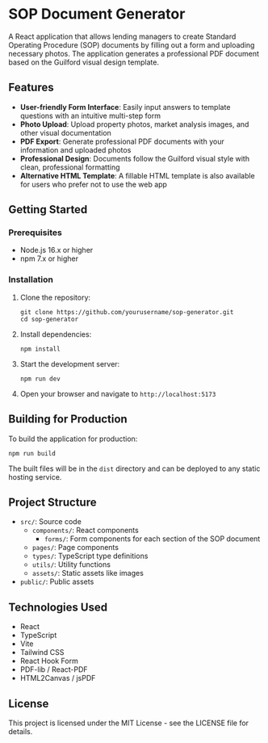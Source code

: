 # SOP Document Generator

A React application that allows lending managers to create Standard Operating Procedure (SOP) documents by filling out a form and uploading necessary photos. The application generates a professional PDF document based on the Guilford visual design template.

## Features

- **User-friendly Form Interface**: Easily input answers to template questions with an intuitive multi-step form
- **Photo Upload**: Upload property photos, market analysis images, and other visual documentation
- **PDF Export**: Generate professional PDF documents with your information and uploaded photos
- **Professional Design**: Documents follow the Guilford visual style with clean, professional formatting
- **Alternative HTML Template**: A fillable HTML template is also available for users who prefer not to use the web app

## Getting Started

### Prerequisites

- Node.js 16.x or higher
- npm 7.x or higher

### Installation

1. Clone the repository:
   ```
   git clone https://github.com/yourusername/sop-generator.git
   cd sop-generator
   ```

2. Install dependencies:
   ```
   npm install
   ```

3. Start the development server:
   ```
   npm run dev
   ```

4. Open your browser and navigate to `http://localhost:5173`

## Building for Production

To build the application for production:

```
npm run build
```

The built files will be in the `dist` directory and can be deployed to any static hosting service.

## Project Structure

- `src/`: Source code
  - `components/`: React components
    - `forms/`: Form components for each section of the SOP document
  - `pages/`: Page components
  - `types/`: TypeScript type definitions
  - `utils/`: Utility functions
  - `assets/`: Static assets like images
- `public/`: Public assets

## Technologies Used

- React
- TypeScript
- Vite
- Tailwind CSS
- React Hook Form
- PDF-lib / React-PDF
- HTML2Canvas / jsPDF

## License

This project is licensed under the MIT License - see the LICENSE file for details.